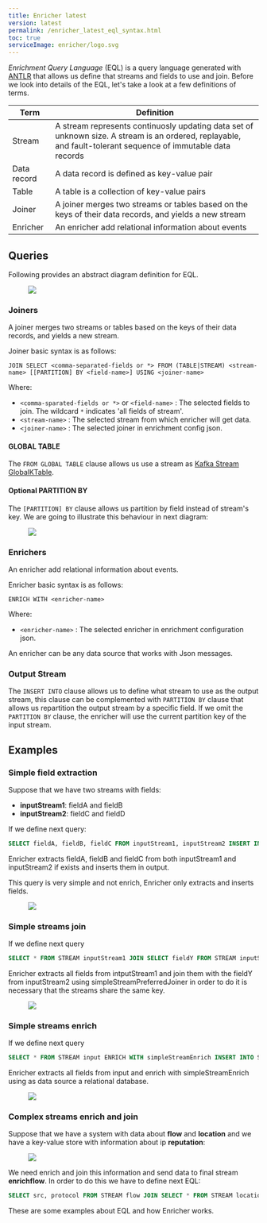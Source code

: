 ```yaml
---
title: Enricher latest
version: latest
permalink: /enricher_latest_eql_syntax.html
toc: true
serviceImage: enricher/logo.svg
---
```


*Enrichment Query Language* (EQL) is a query language generated with [ANTLR](https://www.antlr.org/) that allows us define that streams and fields to use and join. Before we look into details of the EQL, let's take a look at a few definitions of terms.

|Term|Definition|
|----------|----------|
|Stream|A stream represents continuosly updating data set of unknown size. A stream is an ordered, replayable, and fault-tolerant sequence of immutable data records|
|Data record|A data record is defined as key-value pair|
|Table|A table is a collection of key-value pairs|
|Joiner|A joiner merges two streams or tables based on the keys of their data records, and yields a new stream|
|Enricher| An enricher add relational information about events |

## Queries

Following provides an abstract diagram definition for EQL.

<figure>
    <a href="{{ '/assets/images/eql_syntax.png' | relative_url }}"><img src="{{ '/assets/images/eql_syntax.png' | relative_url }}"></a>
</figure>

### Joiners

A joiner merges two streams or tables based on the keys of their data records, and yields a new stream.

Joiner basic syntax is as follows:

`JOIN SELECT <comma-separated-fields or *> FROM (TABLE|STREAM) <stream-name> [[PARTITION] BY <field-name>] USING <joiner-name>`

Where:

- `<comma-sparated-fields or *>` or `<field-name>` : The selected fields to join. The wildcard `*` indicates 'all fields of stream'.
- `<stream-name>` : The selected stream from which enricher will get data.
- `<joiner-name>` : The selected joiner in enrichment config json.

#### GLOBAL TABLE

The `FROM GLOBAL TABLE` clause allows us use a stream as [Kafka Stream GlobalKTable](https://docs.confluent.io/current/streams/concepts.html#globalktable).

#### Optional PARTITION BY

The `[PARTITION] BY` clause allows us partition by field instead of stream's key. We are going to illustrate this behaviour in next diagram:

<figure>
    <a href="{{ '/assets/images/joiner_partition_by.png' | relative_url }}"><img src="{{ '/assets/images/joiner_partition_by.png' | relative_url }}"></a>
</figure>

### Enrichers

An enricher add relational information about events.

Enricher basic syntax is as follows:

`ENRICH WITH <enricher-name>`

Where:

- `<enricher-name>` : The selected enricher in enrichment configuration json.

An enricher can be any data source that works with Json messages.

### Output Stream

The `INSERT INTO` clause allows us to define what stream to use as the output stream, this clause can be complemented with `PARTITION BY` clause that allows us repartition the output stream by a specific field. If we omit the `PARTITION BY` clause, the enricher will use the current partition key of the input stream.

## Examples

### Simple field extraction

Suppose that we have two streams with fields:

- **inputStream1**: fieldA and fieldB
- **inputStream2**: fieldC and fieldD

If we define next query:
```sql
SELECT fieldA, fieldB, fieldC FROM inputStream1, inputStream2 INSERT INTO STREAM output
```

Enricher extracts fieldA, fieldB and fieldC from both inputStream1 and inputStream2 if exists and inserts them in output.

This query is very simple and not enrich, Enricher only extracts and inserts fields.

<figure>
    <a href="{{ '/assets/images/simple_extraction.png' | relative_url }}"><img src="{{ '/assets/images/simple_extraction.png' | relative_url }}"></a>
</figure>

### Simple streams join

If we define next query

```sql
SELECT * FROM STREAM inputStream1 JOIN SELECT fieldY FROM STREAM inputStream2 USING simpleStreamPreferredJoiner INSERT INTO STREAM output
```

Enricher extracts all fields from intputStream1 and join them with the fieldY from inputStream2 using simpleStreamPreferredJoiner in order to do it is necessary that the streams share the same key.

<figure>
    <a href="{{ '/assets/images/simple_join.png' | relative_url }}"><img src="{{ '/assets/images/simple_join.png' | relative_url }}"></a>
</figure>

### Simple streams enrich

If we define next query

```sql
SELECT * FROM STREAM input ENRICH WITH simpleStreamEnrich INSERT INTO STREAM output
```

Enricher extracts all fields from input and enrich with simpleStreamEnrich using as data source a relational database.

<figure>
    <a href="{{ '/assets/images/simple_enrich.png' | relative_url }}"><img src="{{ '/assets/images/simple_enrich.png' | relative_url }}"></a>
</figure>

### Complex streams enrich and join

Suppose that we have a system with data about **flow** and **location** and we have a key-value store with information about ip **reputation**:

<figure>
    <a href="{{ '/assets/images/complex_join_and_enrich.png' | relative_url }}"><img src="{{ '/assets/images/complex_join_and_enrich.png' | relative_url }}"></a>
</figure>

We need enrich and join this information and send data to final stream **enrichflow**. In order to do this we have to define next EQL:

```sql
SELECT src, protocol FROM STREAM flow JOIN SELECT * FROM STREAM location USING simpleStreamPreferredJoiner ENRICH WITH reputationStreamEnrich INSERT INTO STREAM enrichflow
```

These are some examples about EQL and how Enricher works.
